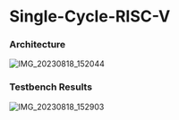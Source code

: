 # Single-Cycle-RISC-V 
### Architecture 
![IMG_20230818_152044](https://github.com/NouraMedhat28/Single-Cycle-RISC-V/assets/96621514/85fc680e-b63b-4ba2-bfa4-1a50bcc0e388)

### Testbench Results
![IMG_20230818_152903](https://github.com/NouraMedhat28/Single-Cycle-RISC-V/assets/96621514/d6356024-d4e5-42e0-915a-076797afdaef)

